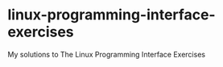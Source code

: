 linux-programming-interface-exercises
=====================================

My solutions to The Linux Programming Interface Exercises

